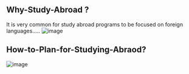 Why-Study-Abroad ?
---------------------
It is very common for study abroad programs to be focused on foreign languages.....
![image](https://github.com/SohelRana-aiub-Pro/Study-Abroad-Preps-Related-Tasks/assets/133596903/05b23b31-43ad-44cd-8738-d8e4690c7c11)

How-to-Plan-for-Studying-Abraod?
-------------------------------


![image](https://github.com/SohelRana-aiub-Pro/Study-Abroad-Preps-Related-Tasks/assets/133596903/acfc761b-e240-419c-8d94-56879a6cadce)
